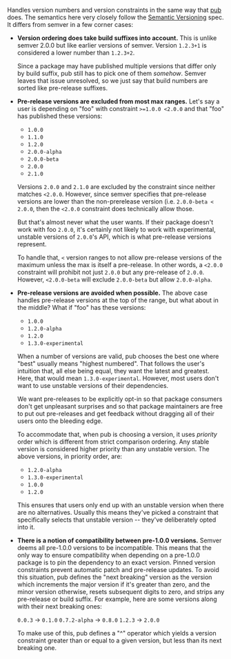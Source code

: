 Handles version numbers and version constraints in the same way that [pub][]
does. The semantics here very closely follow the [Semantic Versioning][semver]
spec. It differs from semver in a few corner cases:

 *  **Version ordering does take build suffixes into account.** This is unlike
    semver 2.0.0 but like earlier versions of semver. Version `1.2.3+1` is
    considered a lower number than `1.2.3+2`.

    Since a package may have published multiple versions that differ only by
    build suffix, pub still has to pick one of them *somehow*. Semver leaves
    that issue unresolved, so we just say that build numbers are sorted like
    pre-release suffixes.

 *  **Pre-release versions are excluded from most max ranges.** Let's say a
    user is depending on "foo" with constraint `>=1.0.0 <2.0.0` and that "foo"
    has published these versions:

     *  `1.0.0`
     *  `1.1.0`
     *  `1.2.0`
     *  `2.0.0-alpha`
     *  `2.0.0-beta`
     *  `2.0.0`
     *  `2.1.0`

    Versions `2.0.0` and `2.1.0` are excluded by the constraint since neither
    matches `<2.0.0`. However, since semver specifies that pre-release versions
    are lower than the non-prerelease version (i.e. `2.0.0-beta < 2.0.0`, then
    the `<2.0.0` constraint does technically allow those.

    But that's almost never what the user wants. If their package doesn't work
    with foo `2.0.0`, it's certainly not likely to work with experimental,
    unstable versions of `2.0.0`'s API, which is what pre-release versions
    represent.

    To handle that, `<` version ranges to not allow pre-release versions of the
    maximum unless the max is itself a pre-release. In other words, a `<2.0.0`
    constraint will prohibit not just `2.0.0` but any pre-release of `2.0.0`.
    However, `<2.0.0-beta` will exclude `2.0.0-beta` but allow `2.0.0-alpha`.

 *  **Pre-release versions are avoided when possible.** The above case
    handles pre-release versions at the top of the range, but what about in
    the middle? What if "foo" has these versions:

     *  `1.0.0`
     *  `1.2.0-alpha`
     *  `1.2.0`
     *  `1.3.0-experimental`

    When a number of versions are valid, pub chooses the best one where "best"
    usually means "highest numbered". That follows the user's intuition that,
    all else being equal, they want the latest and greatest. Here, that would
    mean `1.3.0-experimental`. However, most users don't want to use unstable
    versions of their dependencies.

    We want pre-releases to be explicitly opt-in so that package consumers
    don't get unpleasant surprises and so that package maintainers are free to
    put out pre-releases and get feedback without dragging all of their users
    onto the bleeding edge.

    To accommodate that, when pub is choosing a version, it uses *priority*
    order which is different from strict comparison ordering. Any stable
    version is considered higher priority than any unstable version. The above
    versions, in priority order, are:

     *  `1.2.0-alpha`
     *  `1.3.0-experimental`
     *  `1.0.0`
     *  `1.2.0`

    This ensures that users only end up with an unstable version when there are
    no alternatives. Usually this means they've picked a constraint that
    specifically selects that unstable version -- they've deliberately opted
    into it.

 *  **There is a notion of compatibility between pre-1.0.0 versions.** Semver
    deems all pre-1.0.0 versions to be incompatible.  This means that the only
    way to ensure compatibility when depending on a pre-1.0.0 package is to
    pin the dependency to an exact version. Pinned version constraints prevent
    automatic patch and pre-release updates. To avoid this situation, pub
    defines the "next breaking" version as the version which increments the
    major version if it's greater than zero, and the minor version otherwise,
    resets subsequent digits to zero, and strips any pre-release or build
    suffix.  For example, here are some versions along with their next breaking
    ones:

    `0.0.3` -> `0.1.0`
    `0.7.2-alpha` -> `0.8.0`
    `1.2.3` -> `2.0.0`

    To make use of this, pub defines a "^" operator which yields a version
    constraint greater than or equal to a given version, but less than its next
    breaking one.

[pub]: http://pub.dartlang.org/
[semver]: http://semver.org/
